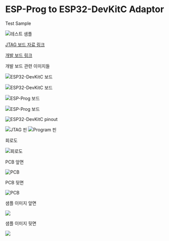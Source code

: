 # ESP-Prog to ESP32-DevKitC Adaptor

Test Sample

![테스트 샘플](images/test-sample01.jpg)


[JTAG 보드 자료 링크](https://docs.espressif.com/projects/espressif-esp-iot-solution/en/latest/hw-reference/ESP-Prog_guide.html)

[개발 보드 링크](https://www.espressif.com/en/products/devkits)


개발 보드 관련 이미지들

![ESP32-DevKitC 보드](images/ESP32-DevKitC_Board_1.jpg)

![ESP32-DevKitC 보드](images/ESP32-DevKitC_Board_2.jpg)

![ESP-Prog 보드](images/ESP-Prog_Board_1.jpg)

![ESP-Prog 보드](images/ESP-Prog_Board_2.jpg)

![ESP32-DevKitC pinout](images/ESP32-DEV-KIT-DevKitC-v4-pinout.jpg)

![JTAG 핀](images/ESP-Prog_jtag_pin.png)
![Program 핀](images/ESP-Prog_program_pin.png)

회로도

![회로도](images/adaptor_sch.png)

PCB 앞면

![PCB](images/adaptor_pcb_f.png)

PCB 뒷면

![PCB](images/adaptor_pcb_b.png)

샘플 이미지 앞면

![](images/sample_01.jpg)

샘플 이미지 뒷면

![](images/sample_02.jpg)


